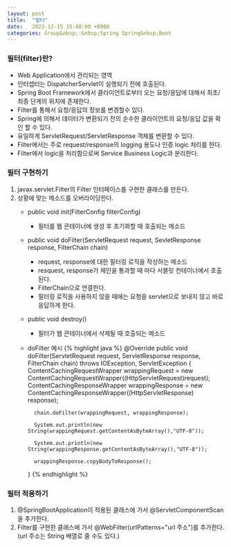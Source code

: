 ```yaml
---
layout: post
title:  "필터"
date:   2023-12-15 15:48:00 +0900
categories: Group&nbsp;:&nbsp;Spring Spring&nbsp;Boot
---
```


### 필터(filter)란?

- Web Application에서 관리되는 영역
- 인터셉터는 DispatcherServlet이 실행되기 전에 호출된다.
- Spring Boot Framework에서 클라이언트로부터 오는 요청/응답에 대해서 최초/최종 단계의 위치에 존재한다.
- Filter를 통해서 요청/응답의 정보를 변경할수 있다.
- Spring에 의해서 데이터가 변환되기 전의 순수한 클라이언트의 요청/응답 값을 확인 할 수 있다.
- 유일하게 ServletRequest/ServletResponse 객체를 변환할 수 있다.
- Filter에서는 주로 request/response의 logging 용도나 인증 logic 처리를 한다.
- Filter에서 logic을 처리함으로써 Service Business Logic과 분리한다.

### 필터 구현하기

1. javax.servlet.Filter의 Filter 인터페이스를 구현한 클래스를 만든다.
2. 상황에 맞는 메소드를 오버라이딩한다.
    - public void init(FilterConfig filterConfig)
        - 필터를 웹 콘테이너에 생성 후 초기화할 때 호출되는 메소드
    - public void doFilter(ServletRequest request, SevletResponse response, FilterChain chain)
        - request, response에 대한 필터링 로직을 작성하는 메소드
        - resquest, response가 체인을 통과할 때 마다 서블릿 컨테이너에서 호출된다.
        - FilterChain으로 연결한다.
        - 필터링 로직을 사용하지 않을 때에는 요청을 servlet으로 보내지 않고 바로 응답하게 한다.
    - public void destroy()
        - 필터가 웹 콘테이너에서 삭제될 때 호출되는 메소드
    - doFilter 예시
        {% highlight java %}
        @Override
        public void doFilter(ServletRequest request, ServletResponse response, FilterChain chain) throws IOException, ServletException {
            ContentCachingRequestWrapper wrappingRequest = new ContentCachingRequestWrapper((HttpServletRequest)request);
            ContentCachingResponseWrapper wrappingResponse = new ContentCachingResponseWrapper((HttpServletResponse) response);
    
            chain.doFilter(wrappingRequest, wrappingResponse);
    
            System.out.println(new String(wrappingRequest.getContentAsByteArray(),"UTF-8"));

            System.out.println(new String(wrappingResponse.getContentAsByteArray(),"UTF-8"));
            
            wrappingResponse.copyBodyToResponse();
        }
        {% endhighlight %}

### 필터 적용하기

1. @SpringBootApplication이 적용된 클래스에 가서 @ServletComponentScan을 추가한다.
2. Filter를 구현한 클래스에 가서 @WebFilter(urlPatterns="url 주소")를 추가한다.  
(url 주소는 String 배열로 줄 수도 있다.)